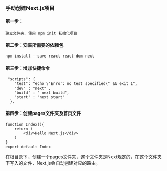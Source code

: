 ### 手动创建Next.js项目

#### 第一步：
    建立文件夹，使用 npm init 初始化项目

#### 第二步：安装所需要的依赖包 
    npm install --save react react-dom next
    
#### 第三步：增加快捷命令

     "scripts": {
        "test": "echo \"Error: no test specified\" && exit 1",
        "dev" : "next" ,
        "build" : " next build",
        "start" : "next start"
      },
      
#### 第四步：创建pages文件夹及首页文件

    function Index(){
        return (
            <div>Hello Next.js</div>
        )
    }
    export default Index

在根目录下，创建一个pages文件夹，这个文件夹是Next规定的，在这个文件夹下写入的文件，Next.js会自动创建对应的路由。

